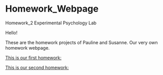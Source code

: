 # Homework_Webpage
Homework_2 Experimental Psychology Lab

Hello!

These are the homework projects of Pauline and Susanne.
Our very own homework webpage.

[This is our first homework:](https://github.com/pschreich/Homework/blob/master/Website_Homework.htm)

[This is our second homework:](https://htmlpreview.github.io/?https://github.com/pschreich/Homework/blob/master/XPLab_2019_HW2.html)
